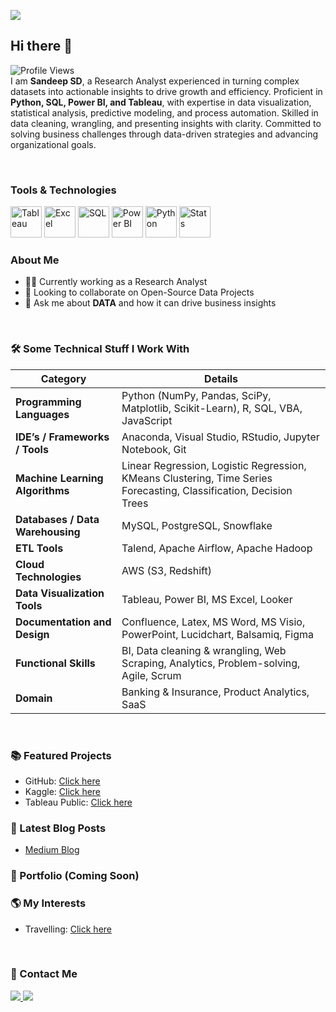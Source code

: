 ![](https://www.googleapis.com/download/storage/v1/b/kaggle-user-content/o/inbox%2F23961675%2Fa8b8a0ddc99fd748af96eeb3cc703878%2FSandeep%20SD%20(1).png?generation=1738854816912650&alt=media)
## Hi there 👋  
![Profile Views](https://komarev.com/ghpvc/?username=DataBells&color=green&for-the-badge&base=100)  
I am **Sandeep SD**, a Research Analyst experienced in turning complex datasets into actionable insights to drive growth and efficiency. Proficient in **Python, SQL, Power BI, and Tableau**, with expertise in data visualization, statistical analysis, predictive modeling, and process automation. Skilled in data cleaning, wrangling, and presenting insights with clarity. Committed to solving business challenges through data-driven strategies and advancing organizational goals.  

<br>

### Tools & Technologies

<img src="https://github.com/user-attachments/assets/17ceb7ca-21a1-413b-a381-ae2a41fbe62e" alt="Tableau" width="50"/> 
<img src="https://github.com/user-attachments/assets/f1ec6d26-0903-4cff-8810-f61c08a55314" alt="Excel" width="50"/> 
<img src="https://github.com/user-attachments/assets/d2cd9540-3a7b-458c-9884-66ede7c670de" alt="SQL" width="50"/> 
<img src="https://github.com/user-attachments/assets/cfff97de-4bb1-47be-95cb-fba8626ecc04" alt="Power BI" width="50"/> 
<img src="https://github.com/user-attachments/assets/6645a6ed-0f95-48d9-b265-874cfab0d1ed" alt="Python" width="50"/> 
<img src="https://github.com/user-attachments/assets/a3f780d1-7ca3-4c70-ba07-477eb7e48fe9" alt="Stats" width="50"/>

<br>

### About Me

- 👨‍💻 Currently working as a Research Analyst
- 👯 Looking to collaborate on Open-Source Data Projects
- 💬 Ask me about **DATA** and how it can drive business insights

<br>

### 🛠️ Some Technical Stuff I Work With

| **Category**                   | **Details**                                                                                         |
|--------------------------------|-----------------------------------------------------------------------------------------------------|
| **Programming Languages**      | Python (NumPy, Pandas, SciPy, Matplotlib, Scikit-Learn), R, SQL, VBA, JavaScript                   |
| **IDE’s / Frameworks / Tools** | Anaconda, Visual Studio, RStudio, Jupyter Notebook, Git                                            |
| **Machine Learning Algorithms**| Linear Regression, Logistic Regression, KMeans Clustering, Time Series Forecasting, Classification, Decision Trees |
| **Databases / Data Warehousing** | MySQL, PostgreSQL, Snowflake                                                                       |
| **ETL Tools**                  | Talend, Apache Airflow, Apache Hadoop                                                              |
| **Cloud Technologies**         | AWS (S3, Redshift)                                                                                 |
| **Data Visualization Tools**   | Tableau, Power BI, MS Excel, Looker                                                                |
| **Documentation and Design**   | Confluence, Latex, MS Word, MS Visio, PowerPoint, Lucidchart, Balsamiq, Figma                      |
| **Functional Skills**          | BI, Data cleaning & wrangling, Web Scraping, Analytics, Problem-solving, Agile, Scrum             |
| **Domain**                     | Banking & Insurance, Product Analytics, SaaS                                                      |

<br>

### 📚 Featured Projects
- GitHub: [Click here](https://github.com/sandeep1080)  
- Kaggle: [Click here](https://www.kaggle.com/sandeep1080)  
- Tableau Public: [Click here](https://public.tableau.com/app/profile/sandeep.sd)  

### 📔 Latest Blog Posts
- [Medium Blog](https://medium.com/@sandeepsdfrance)  

### 🚀 Portfolio (Coming Soon)

### 🌎 My Interests
- Travelling: [Click here](https://unsplash.com/@sandeepsd)  

<br>

### 📩 Contact Me
<a href="mailto:sandeepsrinivasd@gmail.com">
  <img src="https://img.shields.io/badge/Gmail-D14836?style=for-the-badge&logo=gmail&logoColor=white"/>
</a>
<a href="https://www.linkedin.com/in/s-d-sandeep/">
  <img src="https://img.shields.io/badge/LinkedIn-0077B5?style=for-the-badge&logo=linkedin&logoColor=white"/>
</a>
